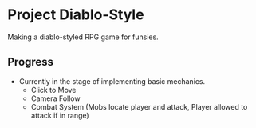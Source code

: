 # Project Diablo-Style
Making a diablo-styled RPG game for funsies.

## Progress
* Currently in the stage of implementing basic mechanics.
   * Click to Move
   * Camera Follow
   * Combat System (Mobs locate player and attack, Player allowed to attack if in range)
